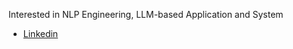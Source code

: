 Interested in NLP Engineering, LLM-based Application and System

- [Linkedin](https://www.linkedin.com/in/sungho-park-1974b8201/)
